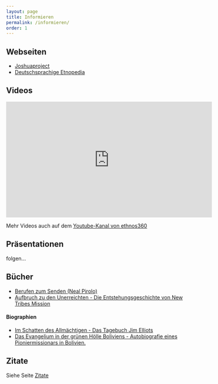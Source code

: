 ```yaml
---
layout: page
title: Informieren
permalink: /informieren/
order: 1
---
```


## Webseiten

* [Joshuaproject](https://joshuaproject.net)  
* [Deutschsprachige Etnopedia](https://de.etnopedia.org/)  


## Videos

<iframe width="560" height="315" src="https://www.youtube.com/embed/EgygLwLfKW0" title="YouTube video player" frameborder="0" allow="accelerometer; autoplay; clipboard-write; encrypted-media; gyroscope; picture-in-picture; web-share" allowfullscreen></iframe>


Mehr Videos auch auf dem <a href="https://www.youtube.com/@ethnos360deutschland7" target="_blank">Youtube-Kanal von ethnos360</a>

## Präsentationen

folgen...

## Bücher

* <a href="https://ethnos360.de/shop/produkte/berufen-zum-senden/" target="_blank">Berufen zum Senden (Neal Pirolo)</a>  
* <a href="https://ethnos360.de/shop/produkte/aufbruch-zu-den-unerreichten/" target="_blank">Aufbruch zu den Unerreichten - Die Entstehungsgeschichte von New Tribes Mission</a>  

#### Biographien
* <a href="https://www.cb-buchshop.de/396045000/im-schatten-des-allmaechtigen.html" target="_blank">Im Schatten des Allmächtigen - Das Tagebuch Jim Elliots</a>  
* <a href="https://ethnos360.de/shop/produkte/das-evangelium-in-der-gruenen-hoelle-boliviens/" target="_blank">Das Evangelium in der grünen Hölle Boliviens - Autobiografie eines Pioniermissionars in Bolivien.</a>  


## Zitate

Siehe Seite [Zitate](/unerreichte/zitate)

